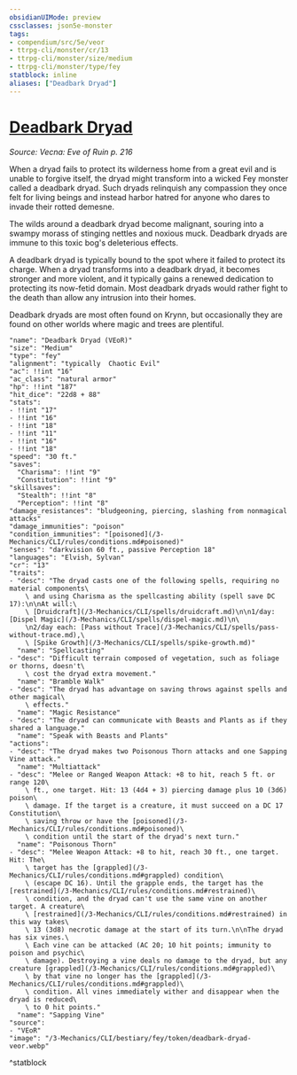 ```yaml
---
obsidianUIMode: preview
cssclasses: json5e-monster
tags:
- compendium/src/5e/veor
- ttrpg-cli/monster/cr/13
- ttrpg-cli/monster/size/medium
- ttrpg-cli/monster/type/fey
statblock: inline
aliases: ["Deadbark Dryad"]
---
```

# [Deadbark Dryad](3-Mechanics\CLI\bestiary\fey/deadbark-dryad-veor.md)
*Source: Vecna: Eve of Ruin p. 216*  

When a dryad fails to protect its wilderness home from a great evil and is unable to forgive itself, the dryad might transform into a wicked Fey monster called a deadbark dryad. Such dryads relinquish any compassion they once felt for living beings and instead harbor hatred for anyone who dares to invade their rotted demesne.

The wilds around a deadbark dryad become malignant, souring into a swampy morass of stinging nettles and noxious muck. Deadbark dryads are immune to this toxic bog's deleterious effects.

A deadbark dryad is typically bound to the spot where it failed to protect its charge. When a dryad transforms into a deadbark dryad, it becomes stronger and more violent, and it typically gains a renewed dedication to protecting its now-fetid domain. Most deadbark dryads would rather fight to the death than allow any intrusion into their homes.

Deadbark dryads are most often found on Krynn, but occasionally they are found on other worlds where magic and trees are plentiful.

```statblock
"name": "Deadbark Dryad (VEoR)"
"size": "Medium"
"type": "fey"
"alignment": "typically  Chaotic Evil"
"ac": !!int "16"
"ac_class": "natural armor"
"hp": !!int "187"
"hit_dice": "22d8 + 88"
"stats":
- !!int "17"
- !!int "16"
- !!int "18"
- !!int "11"
- !!int "16"
- !!int "18"
"speed": "30 ft."
"saves":
  "Charisma": !!int "9"
  "Constitution": !!int "9"
"skillsaves":
  "Stealth": !!int "8"
  "Perception": !!int "8"
"damage_resistances": "bludgeoning, piercing, slashing from nonmagical attacks"
"damage_immunities": "poison"
"condition_immunities": "[poisoned](/3-Mechanics/CLI/rules/conditions.md#poisoned)"
"senses": "darkvision 60 ft., passive Perception 18"
"languages": "Elvish, Sylvan"
"cr": "13"
"traits":
- "desc": "The dryad casts one of the following spells, requiring no material components\
    \ and using Charisma as the spellcasting ability (spell save DC 17):\n\nAt will:\
    \ [Druidcraft](/3-Mechanics/CLI/spells/druidcraft.md)\n\n1/day: [Dispel Magic](/3-Mechanics/CLI/spells/dispel-magic.md)\n\
    \n2/day each: [Pass without Trace](/3-Mechanics/CLI/spells/pass-without-trace.md),\
    \ [Spike Growth](/3-Mechanics/CLI/spells/spike-growth.md)"
  "name": "Spellcasting"
- "desc": "Difficult terrain composed of vegetation, such as foliage or thorns, doesn't\
    \ cost the dryad extra movement."
  "name": "Bramble Walk"
- "desc": "The dryad has advantage on saving throws against spells and other magical\
    \ effects."
  "name": "Magic Resistance"
- "desc": "The dryad can communicate with Beasts and Plants as if they shared a language."
  "name": "Speak with Beasts and Plants"
"actions":
- "desc": "The dryad makes two Poisonous Thorn attacks and one Sapping Vine attack."
  "name": "Multiattack"
- "desc": "Melee or Ranged Weapon Attack: +8 to hit, reach 5 ft. or range 120\
    \ ft., one target. Hit: 13 (4d4 + 3) piercing damage plus 10 (3d6) poison\
    \ damage. If the target is a creature, it must succeed on a DC 17 Constitution\
    \ saving throw or have the [poisoned](/3-Mechanics/CLI/rules/conditions.md#poisoned)\
    \ condition until the start of the dryad's next turn."
  "name": "Poisonous Thorn"
- "desc": "Melee Weapon Attack: +8 to hit, reach 30 ft., one target. Hit: The\
    \ target has the [grappled](/3-Mechanics/CLI/rules/conditions.md#grappled) condition\
    \ (escape DC 16). Until the grapple ends, the target has the [restrained](/3-Mechanics/CLI/rules/conditions.md#restrained)\
    \ condition, and the dryad can't use the same vine on another target. A creature\
    \ [restrained](/3-Mechanics/CLI/rules/conditions.md#restrained) in this way takes\
    \ 13 (3d8) necrotic damage at the start of its turn.\n\nThe dryad has six vines.\
    \ Each vine can be attacked (AC 20; 10 hit points; immunity to poison and psychic\
    \ damage). Destroying a vine deals no damage to the dryad, but any creature [grappled](/3-Mechanics/CLI/rules/conditions.md#grappled)\
    \ by that vine no longer has the [grappled](/3-Mechanics/CLI/rules/conditions.md#grappled)\
    \ condition. All vines immediately wither and disappear when the dryad is reduced\
    \ to 0 hit points."
  "name": "Sapping Vine"
"source":
- "VEoR"
"image": "/3-Mechanics/CLI/bestiary/fey/token/deadbark-dryad-veor.webp"
```
^statblock